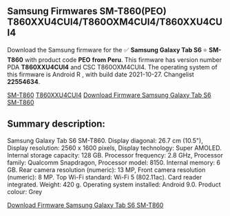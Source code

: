 <h2>Samsung Firmwares SM-T860(PEO) T860XXU4CUI4/T860OXM4CUI4/T860XXU4CUI4</h2>
Download the Samsung firmware for the ✅ <strong>Samsung Galaxy Tab S6 </strong> ⭐ <strong>SM-T860</strong> with product code <strong>PEO</strong> <strong> from Peru</strong>. This firmware has version number PDA <strong>T860XXU4CUI4</strong> and CSC T860OXM4CUI4. The operating system of this firmware is Android R , with build date 2021-10-27. Changelist <strong>22554634</strong>.


[SM-T860](https://samfirm.shop/samsung/model/SM-T860)
[T860XXU4CUI4](https://samfirm.shop/samsung/pda/T860XXU4CUI4)
[Download Firmware Samsung Galaxy Tab S6 SM-T860](https://samfirm.shop/samsung/firmware/469282)
<h2>Summary description:</h2>
<p>Samsung Galaxy Tab S6 SM-T860. Display diagonal: 26.7 cm (10.5"), Display resolution: 2560 x 1600 pixels, Display technology: Super AMOLED. Internal storage capacity: 128 GB. Processor frequency: 2.8 GHz, Processor family: Qualcomm Snapdragon, Processor model: 8150. Internal memory: 6 GB. Rear camera resolution (numeric): 13 MP, Front camera resolution (numeric): 8 MP. Top Wi-Fi standard: Wi-Fi 5 (802.11ac). Card reader integrated. Weight: 420 g. Operating system installed: Android 9.0. Product colour: Grey</p>


[Download Firmware Samsung Galaxy Tab S6 SM-T860](https://samfirm.shop/samsung/firmware/469282)

